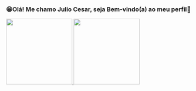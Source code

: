 ### 😁Olá! Me chamo Julio Cesar, seja Bem-vindo(a) ao meu perfil👋

<div>
  <a href="https://beacons.ai/gofdd">
    <img height="180em" src="https://github-readme-stats.vercel.app/api?username=GoFDD&show_icons=true&theme-cobalt&include_all_commits=true&count_private=true"/> 
    <img height="180em" src="https://github-readme-stats.vercel.app/api/top-langs/?username=GoFDD&layout=compact&langs_count=168theme=dracula"/>
</div>

